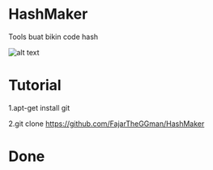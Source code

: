 # HashMaker
Tools buat bikin code hash

![alt text]("https://github.com/FajarTheGGman/HashMaker/blob/master/.image/Screenshot_2019-01-13-18-52-57-684_com.termux.png")

# Tutorial

1.apt-get install git 

2.git clone https://github.com/FajarTheGGman/HashMaker

# Done
